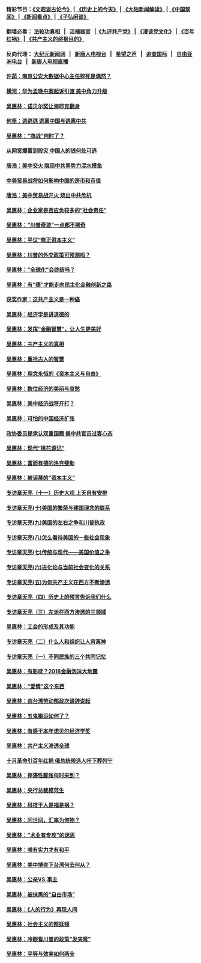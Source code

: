 #### 精彩节目：[《文昭谈古论今》](http://155.138.205.71/wenzhao) | [《历史上的今天》](http://155.138.205.71/today-in-history) | [《大陆新闻解读》](http://155.138.205.71/ntdtv-comedy) | [《中国禁闻》](http://155.138.205.71/ntdtv-news) | [《新闻看点》](http://155.138.205.71/news-insight) | [《子弘闲谈》](http://155.138.205.71/zihongxiantan/) 

 #### 翻墙必看： [法轮功真相](http://155.138.205.71:10000/videos/truth.html) &nbsp;&nbsp;|&nbsp;&nbsp; [活摘器官](http://155.138.205.71:10000/videos/res/Organs/) &nbsp;&nbsp;|[《九评共产党》](http://155.138.205.71:10000/videos/jiuping) | [《漫谈党文化》](http://155.138.205.71:10000/videos/mtdwh) | [《百年红祸》](http://155.138.205.71:10000/videos/bnhh) | [《共产主义的终极目的》](http://155.138.205.71:10000/videos/res/zjmd) 

 #### 反向代理： [大纪元新闻网](http://155.138.205.71:10080/) &nbsp;&nbsp;|&nbsp;&nbsp; [新唐人电视台](http://155.138.205.71:8000/) &nbsp;&nbsp;|&nbsp;&nbsp; [希望之声](http://155.138.205.71:8200/) &nbsp;&nbsp;|&nbsp;&nbsp; [追查国际](http://155.138.205.71:10010/) &nbsp;&nbsp;|&nbsp;&nbsp; [自由亚洲电台](http://155.138.205.71:9800/) &nbsp;&nbsp;|&nbsp;&nbsp; [新唐人电视直播](http://155.138.205.71/) 

#### [许茹：南京公安大数据中心主任猝死是偶然？](../pages/nsc423/n11064744.md?t=03051304) 

#### [横河：华为孟晚舟案起诉引渡 美中角力升级](../pages/nsc423/n11027230.md?t=03051304) 

#### [吴惠林：诺贝尔奖让海耶克翻身](../pages/nsc423/n10890049.md?t=03051304) 

#### [何坚：逃逃逃 逃离中国与逃离中共](../pages/nsc423/n10592891.md?t=03051304) 

#### [吴惠林：“商战”何时了？](../pages/nsc423/n10573558.md?t=03051304) 

#### [从网贷爆雷到股灾 中国人的钱何处可逃](../pages/nsc423/n10572800.md?t=03051304) 

#### [唐浩：美中交火 隐现中共黑势力混水摸鱼](../pages/nsc423/n10544040.md?t=03051304) 

#### [中美贸易战将如何影响中国的房市和币值](../pages/nsc423/n10543697.md?t=03051304) 

#### [唐浩：美中贸易战开火 烧出中共危机](../pages/nsc423/n10540126.md?t=03051304) 

#### [吴惠林：企业家是否应负较多的“社会责任”](../pages/nsc423/n10535022.md?t=03051304) 

#### [吴惠林：“川普奇迹”一点都不稀奇](../pages/nsc423/n10512808.md?t=03051304) 

#### [吴惠林：平议“修正资本主义”](../pages/nsc423/n10495724.md?t=03051304) 

#### [吴惠林：川普的外交政策可预测吗？](../pages/nsc423/n10462387.md?t=03051304) 

#### [吴惠林：“全球化”会终结吗？](../pages/nsc423/n10452838.md?t=03051304) 

#### [吴惠林：有“德”才能走向民主化金融创新之路](../pages/nsc423/n10432292.md?t=03051304) 

#### [获奖作家：这共产主义是一种癌](../pages/nsc423/n10431541.md?t=03051304) 

#### [吴惠林：经济学是讲道德的](../pages/nsc423/n10398014.md?t=03051304) 

#### [吴惠林：发挥“金融智慧”，让人生更美好](../pages/nsc423/n10375019.md?t=03051304) 

#### [吴惠林：共产主义的真相](../pages/nsc423/n10351394.md?t=03051304) 

#### [吴惠林：重拾古人的智慧](../pages/nsc423/n10337691.md?t=03051304) 

#### [吴惠林：理念永恒的《资本主义与自由》](../pages/nsc423/n10316274.md?t=03051304) 

#### [吴惠林：数位经济的美丽与哀愁](../pages/nsc423/n10292946.md?t=03051304) 

#### [吴惠林：美中经济战将开打？](../pages/nsc423/n10258825.md?t=03051304) 

#### [吴惠林：可怕的中国经济扩张](../pages/nsc423/n10219147.md?t=03051304) 

#### [政协委员提承认双重国籍 揭中共官员过客心态](../pages/nsc423/n10208809.md?t=03051304) 

#### [吴惠林：现代“桃花源记”](../pages/nsc423/n10185234.md?t=03051304) 

#### [吴惠林：富而有德的洛克斐勒](../pages/nsc423/n10142264.md?t=03051304) 

#### [吴惠林：被诬蔑的“资本主义”](../pages/nsc423/n10124816.md?t=03051304) 

#### [专访章天亮（十一）历史大戏 上天自有安排](../pages/nsc423/n10094905.md?t=03051304) 

#### [专访章天亮(十)美国的繁荣与建国理念的联系](../pages/nsc423/n10094899.md?t=03051304) 

#### [专访章天亮(九)美国的左右之争和川普执政](../pages/nsc423/n10094889.md?t=03051304) 

#### [专访章天亮(八)怎么看待美国的一些社会现象](../pages/nsc423/n10094857.md?t=03051304) 

#### [专访章天亮(七)传统与现代——美国价值之争](../pages/nsc423/n10093140.md?t=03051304) 

#### [专访章天亮(六)进化论与当前社会变化的关系](../pages/nsc423/n10092036.md?t=03051304) 

#### [专访章天亮(五)为何共产主义在西方不断渗透](../pages/nsc423/n10083620.md?t=03051304) 

#### [专访章天亮（四）历史上的预言告诉我们什么](../pages/nsc423/n10083606.md?t=03051304) 

#### [专访章天亮（三）左派在西方渗透的三领域](../pages/nsc423/n10081115.md?t=03051304) 

#### [吴惠林：工会的形成及其功能](../pages/nsc423/n10080633.md?t=03051304) 

#### [专访章天亮（二）什么人和组织让人背离神](../pages/nsc423/n10076637.md?t=03051304) 

#### [专访章天亮（一）不同民族的三个共同记忆](../pages/nsc423/n10074188.md?t=03051304) 

#### [吴惠林：有影呒？2018金融泡沫大地震](../pages/nsc423/n10040534.md?t=03051304) 

#### [吴惠林：“爱情”这个东西](../pages/nsc423/n10019423.md?t=03051304) 

#### [吴惠林：由台湾劳动部政次请辞说起](../pages/nsc423/n9979679.md?t=03051304) 

#### [吴惠林：五鬼搬运如何了？](../pages/nsc423/n9925338.md?t=03051304) 

#### [吴惠林：有感于本年诺贝尔经济学奖](../pages/nsc423/n9871883.md?t=03051304) 

#### [吴惠林：共产主义渗透全球](../pages/nsc423/n9812748.md?t=03051304) 

#### [十月革命引百年红祸 俄总统候选人吁下葬列宁](../pages/nsc423/n9810182.md?t=03051304) 

#### [吴惠林：停滞性膨胀何时来到？](../pages/nsc423/n9764136.md?t=03051304) 

#### [吴惠林：央行总裁模范生](../pages/nsc423/n9728134.md?t=03051304) 

#### [吴惠林：科技于人是福是祸？](../pages/nsc423/n9672982.md?t=03051304) 

#### [吴惠林：问世间，汇率为何物？](../pages/nsc423/n9621788.md?t=03051304) 

#### [吴惠林：“术业有专攻”的迷思](../pages/nsc423/n9580363.md?t=03051304) 

#### [吴惠林：唯有实力才有和平](../pages/nsc423/n9529599.md?t=03051304) 

#### [吴惠林：美中博奕下台湾何去何从？](../pages/nsc423/n9483598.md?t=03051304) 

#### [吴惠林：公亲VS.事主](../pages/nsc423/n9425637.md?t=03051304) 

#### [吴惠林：被抹黑的“自由市场”](../pages/nsc423/n9351545.md?t=03051304) 

#### [吴惠林：《人的行为》再现人间](../pages/nsc423/n9296339.md?t=03051304) 

#### [吴惠林：社会主义的照妖镜](../pages/nsc423/n9243460.md?t=03051304) 

#### [吴惠林：冷眼看川普的政策“发夹弯”](../pages/nsc423/n9120684.md?t=03051304) 

#### [吴惠林：平等与效率如何两全](../pages/nsc423/n9075430.md?t=03051304) 

